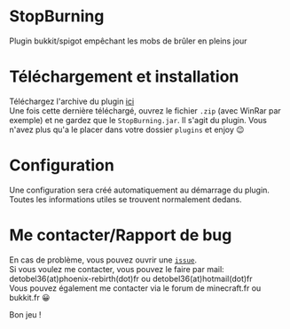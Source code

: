 # StopBurning
Plugin bukkit/spigot empêchant les mobs de brûler en pleins jour

# Téléchargement et installation
Téléchargez l'archive du plugin [ici](https://github.com/detobel36/StopBurning/archive/master.zip)      
Une fois cette dernière téléchargé, ouvrez le fichier `.zip` (avec WinRar par exemple) et ne gardez que le `StopBurning.jar`.  Il s'agit du plugin.  Vous n'avez plus qu'a le placer dans votre dossier `plugins` et enjoy :wink:

# Configuration
Une configuration sera créé automatiquement au démarrage du plugin.  Toutes les informations utiles se trouvent normalement dedans.

# Me contacter/Rapport de bug
En cas de problème, vous pouvez ouvrir une [`issue`](https://github.com/detobel36/StopBurning/issues/new).       
Si vous voulez me contacter, vous pouvez le faire par mail: detobel36(at)phoenix-rebirth(dot)fr ou detobel36(at)hotmail(dot)fr    
Vous pouvez également me contacter via le forum de minecraft.fr ou bukkit.fr :grinning:          

      

Bon jeu !

